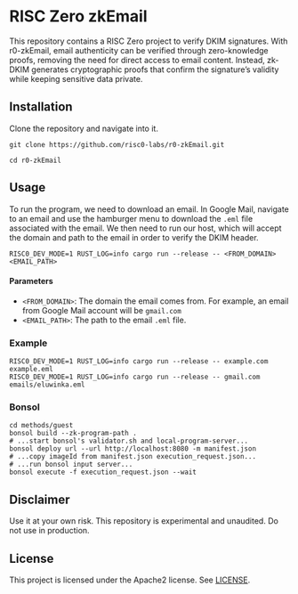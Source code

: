 # RISC Zero zkEmail

This repository contains a RISC Zero project to verify DKIM signatures. With r0-zkEmail, email authenticity can be verified through zero-knowledge proofs, removing the need for direct access to email content. Instead, zk-DKIM generates cryptographic proofs that confirm the signature’s validity while keeping sensitive data private.

## Installation

Clone the repository and navigate into it. 

```
git clone https://github.com/risc0-labs/r0-zkEmail.git

cd r0-zkEmail
```

## Usage

To run the program, we need to download an email. In Google Mail, navigate to an email and use the hamburger menu to download the `.eml` file associated with the email. We then need to run our host, which will accept the domain and path to the email in order to verify the DKIM header. 

```
RISC0_DEV_MODE=1 RUST_LOG=info cargo run --release -- <FROM_DOMAIN> <EMAIL_PATH>
```

#### Parameters

- `<FROM_DOMAIN>`: The domain the email comes from. For example, an email from Google Mail account will be `gmail.com`
- `<EMAIL_PATH>`: The path to the email `.eml` file.

### Example

```
RISC0_DEV_MODE=1 RUST_LOG=info cargo run --release -- example.com example.eml
RISC0_DEV_MODE=1 RUST_LOG=info cargo run --release -- gmail.com emails/eluwinka.eml
```

### Bonsol
```
cd methods/guest
bonsol build --zk-program-path .
# ...start bonsol's validator.sh and local-program-server...
bonsol deploy url --url http://localhost:8080 -m manifest.json
# ...copy imageId from manifest.json execution_request.json...
# ...run bonsol input server...
bonsol execute -f execution_request.json --wait
```

## Disclaimer
Use it at your own risk. This repository is experimental and unaudited. Do not use in production. 

## License

This project is licensed under the Apache2 license. See [LICENSE](https://github.com/risc0-labs/r0-zkEmail/blob/main/LICENSE).

